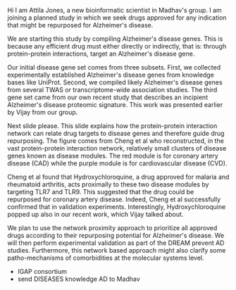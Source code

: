 Hi I am Attila Jones, a new bioinformatic scientist in Madhav's group.  I am joining a planned study in which we seek drugs approved for any indication that might be repurposed for Alzheimer's disease.

We are starting this study by compiling Alzheimer's disease genes.  This is because any efficient drug must either directly or indirectly, that is: through protein-protein interactions, target an Alzheimer's disease gene.

Our initial disease gene set comes from three subsets.  First, we collected experimentally established Alzheimer's disease genes from knowledge bases like UniProt.  Second, we compiled likely Alzheimer's disease genes from several TWAS or transcriptome-wide association studies.  The third gene set came from our own recent study that describes an incipient Alzheimer's disease proteomic signature.  This work was presented earlier by Vijay from our group.

Next slide please.  This slide explains how the protein-protein interaction network can relate drug targets to disease genes and therefore guide drug repurposing. The figure comes from Cheng et al who reconstructed, in the vast protein-protein interaction network, relatively small clusters of disease genes known as disease modules.  The red module is for coronary artery disease (CAD) while the purple module is for cardiovascular disease (CVD).

Cheng et al found that Hydroxychloroquine, a drug approved for malaria and rheumatoid arthritis, acts proximally to these two disease modules by targeting TLR7 and TLR9.  This suggested that the drug could be repurposed for coronary artery disease.  Indeed, Cheng et al successfully confirmed that in validation experiments.  Interestingly, Hydroxychloroquine popped up also in our recent work, which Vijay talked about.

We plan to use the network proximity approach to prioritize all approved drugs according to their repurposing potential for Alzheimer's disease.  We will then perform experimental validation as part of the DREAM prevent AD studies.  Furthermore, this network based approach might also clarify some patho-mechanisms of comorbidities at the molecular systems level.

* IGAP consortium
* send DISEASES knowledge AD to Madhav
